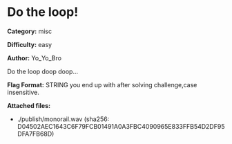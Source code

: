 # Do the loop!
**Category:** misc

**Difficulty:** easy

**Author:** Yo_Yo_Bro

Do the loop doop doop...

**Flag Format:**
STRING you end up with after solving challenge,case insensitive.

**Attached files:**
- ./publish/monorail.wav (sha256: D04502AEC1643C6F79FCB01491A0A3FBC4090965E833FFB54D2DF95DFA7FB68D)

